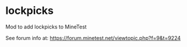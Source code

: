 lockpicks
=========

Mod to add lockpicks to MineTest

See forum info at: https://forum.minetest.net/viewtopic.php?f=9&t=9224
